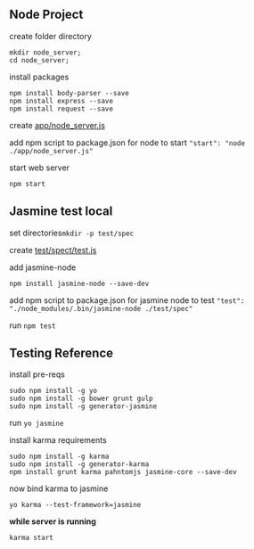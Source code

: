 ## Node Project

create folder directory
```
mkdir node_server;
cd node_server;
```

install packages
```
npm install body-parser --save
npm install express --save
npm install request --save
```

create [app/node_server.js](https://gist.github.com/kmassada/bedc9c12b43280ebb103)

add npm script to package.json for node to start
`"start": "node ./app/node_server.js"`

start web server
```
npm start
```

## Jasmine test local
set directories`mkdir -p test/spec`

create [test/spect/test.js](https://gist.github.com/kmassada/1bc95a11ba49473e59e3)

add jasmine-node
```
npm install jasmine-node --save-dev
```

add npm script to package.json for jasmine node to test
`"test": "./node_modules/.bin/jasmine-node ./test/spec"`

run `npm test`

## Testing Reference

install pre-reqs
```
sudo npm install -g yo
sudo npm install -g bower grunt gulp
sudo npm install -g generator-jasmine
```

run `yo jasmine`

install karma requirements
```
sudo npm install -g karma
sudo npm install -g generator-karma
npm install grunt karma pahntomjs jasmine-core --save-dev
```

now bind karma to jasmine
```
yo karma --test-framework=jasmine
```

**while server is running**
```
karma start
```
